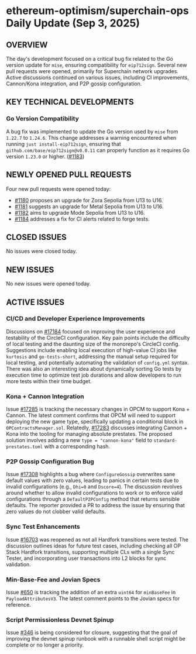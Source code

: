 # ethereum-optimism/superchain-ops Daily Update (Sep 3, 2025)
## OVERVIEW 
The day's development focused on a critical bug fix related to the Go version update for `mise`, ensuring compatibility for `eip712sign`. Several new pull requests were opened, primarily for Superchain network upgrades. Active discussions continued on various issues, including CI improvements, Cannon/Kona integration, and P2P gossip configuration.

## KEY TECHNICAL DEVELOPMENTS

### Go Version Compatibility
A bug fix was implemented to update the Go version used by `mise` from `1.22.7` to `1.24.6`. This change addresses a warning encountered when running `just install-eip712sign`, ensuring that `github.com/base/eip712sign@v0.0.11` can properly function as it requires Go version `1.23.0` or higher. ([#1183](https://github.com/ethereum-optimism/superchain-ops/pull/1183))

## NEWLY OPENED PULL REQUESTS
Four new pull requests were opened today:
- [#1180](https://github.com/ethereum-optimism/superchain-ops/pull/1180) proposes an upgrade for Zora Sepolia from U13 to U16.
- [#1181](https://github.com/ethereum-optimism/superchain-ops/pull/1181) suggests an upgrade for Metal Sepolia from U13 to U16.
- [#1182](https://github.com/ethereum-optimism/superchain-ops/pull/1182) aims to upgrade Mode Sepolia from U13 to U16.
- [#1184](https://github.com/ethereum-optimism/superchain-ops/pull/1184) addresses a fix for CI alerts related to forge tests.

## CLOSED ISSUES
No issues were closed today.

## NEW ISSUES
No new issues were opened today.

## ACTIVE ISSUES

### CI/CD and Developer Experience Improvements
Discussions on [#17184](https://github.com/ethereum-optimism/superchain-ops/issues/17184) focused on improving the user experience and testability of the CircleCI configuration. Key pain points include the difficulty of local testing and the daunting size of the monorepo's CircleCI config. Suggestions include enabling local execution of high-value CI jobs like `kurtosis` and `go-tests-short`, addressing the manual setup required for local testing, and potentially automating the validation of `config.yml` syntax. There was also an interesting idea about dynamically sorting Go tests by execution time to optimize test job durations and allow developers to run more tests within their time budget.

### Kona + Cannon Integration
Issue [#17285](https://github.com/ethereum-optimism/superchain-ops/issues/17285) is tracking the necessary changes in OPCM to support Kona + Cannon. The latest comment confirms that OPCM will need to support deploying the new game type, specifically updating a conditional block in `OPContractsManager.sol`.
Relatedly, [#17283](https://github.com/ethereum-optimism/superchain-ops/issues/17283) discusses integrating Cannon + Kona into the tooling for managing absolute prestates. The proposed solution involves adding a new `type = "cannon-kona"` field to `standard-prestates.toml` with a corresponding hash.

### P2P Gossip Configuration Bug
Issue [#17308](https://github.com/ethereum-optimism/superchain-ops/issues/17308) highlights a bug where `ConfigureGossip` overwrites sane default values with zero values, leading to panics in certain tests due to invalid configurations (e.g., `Dhi=0` and `Dscore=4`). The discussion revolves around whether to allow invalid configurations to work or to enforce valid configurations through a `DefaultP2PConfig` method that returns sensible defaults. The reporter provided a PR to address the issue by ensuring that zero values do not clobber valid defaults.

### Sync Test Enhancements
Issue [#16703](https://github.com/ethereum-optimism/superchain-ops/issues/16703) was reopened as not all Hardfork transitions were tested. The discussion outlines ideas for future test cases, including checking all OP Stack Hardfork transitions, supporting multiple CLs with a single Sync Tester, and incorporating user transactions into L2 blocks for sync validation.

### Min-Base-Fee and Jovian Specs
Issue [#650](https://github.com/ethereum-optimism/superchain-ops/issues/650) is tracking the addition of an extra `uint64` for `minBaseFee` in `PayloadAttributesV3`. The latest comment points to the Jovian specs for reference.

### Script Permissionless Devnet Spinup
Issue [#346](https://github.com/ethereum-optimism/superchain-ops/issues/346) is being considered for closure, suggesting that the goal of improving the devnet spinup runbook with a runnable shell script might be complete or no longer a priority.